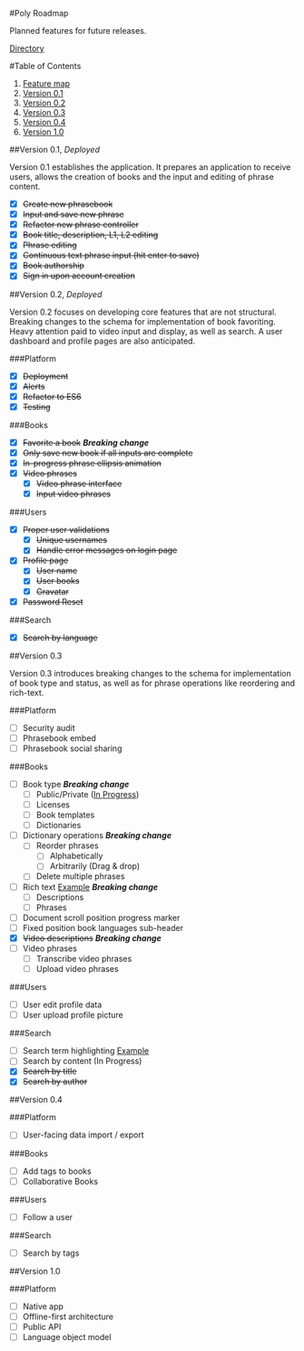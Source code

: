#Poly Roadmap

Planned features for future releases.

[Directory](https://github.com/wikitongues/poly#poly)

#Table of Contents
1. [Feature map](#feature-map)
  1. [Version 0.1](#version-01-deployed)
  1. [Version 0.2](#version-02-deployed)
  1. [Version 0.3](#version--03)
  1. [Version 0.4](#version-04)
  1. [Version 1.0](#version-10)

##Version 0.1, *Deployed*

Version 0.1 establishes the application. It prepares an application to receive users, allows the creation of books and the input and editing of phrase content.
- [x] ~~Create new phrasebook~~
- [x] ~~Input and save new phrase~~
- [x] ~~Refactor new phrase controller~~
- [x] ~~Book title, description, L1, L2 editing~~
- [x] ~~Phrase editing~~
- [x] ~~Continuous text phrase input (hit enter to save)~~
- [x] ~~Book authorship~~
- [x] ~~Sign in upon account creation~~

##Version 0.2, *Deployed*

Version 0.2 focuses on developing core features that are not structural. Breaking changes to the schema for implementation of book favoriting. Heavy attention paid to video input and display, as well as search. A user dashboard and profile pages are also anticipated.

###Platform
- [x] ~~Deployment~~
- [x] ~~Alerts~~
- [x] ~~Refactor to ES6~~
- [x] ~~Testing~~

###Books
- [x] ~~Favorite a book~~ ***Breaking change***
- [x] ~~Only save new book if all inputs are complete~~
- [x] ~~In-progress phrase ellipsis animation~~
- [x] ~~Video phrases~~
  - [x] ~~Video phrase interface~~
  - [x] ~~Input video phrases~~

###Users
- [x] ~~Proper user validations~~
  - [x] ~~Unique usernames~~
  - [x] ~~Handle error messages on login page~~
- [x] ~~Profile page~~
  - [x] ~~User name~~
  - [x] ~~User books~~
  - [x] ~~Gravatar~~
- [x] ~~Password Reset~~

###Search
- [x] ~~Search by language~~

##Version  0.3

Version 0.3 introduces breaking changes to the schema for implementation of book type and status, as well as for phrase operations like reordering and rich-text.

###Platform
- [ ] Security audit
- [ ] Phrasebook embed
- [ ] Phrasebook social sharing

###Books
- [ ] Book type ***Breaking change***
  - [ ] Public/Private ([In Progress](https://github.com/wikitongues/poly/tree/draft-books))
  - [ ] Licenses
  - [ ] Book templates
  - [ ] Dictionaries
- [ ] Dictionary operations ***Breaking change***
  - [ ] Reorder phrases
    - [ ] Alphabetically
    - [ ] Arbitrarily (Drag & drop)
  - [ ] Delete multiple phrases
- [ ] Rich text [Example](https://facebook.github.io/draft-js/docs/overview.html#content) ***Breaking change***
  - [ ] Descriptions
  - [ ] Phrases
- [ ] Document scroll position progress marker
- [ ] Fixed position book languages sub-header
- [x] ~~Video descriptions~~ ***Breaking change***
- [ ] Video phrases
  - [ ] Transcribe video phrases
  - [ ] Upload video phrases

###Users
- [ ] User edit profile data
- [ ] User upload profile picture

###Search
- [ ] Search term highlighting [Example](https://github.com/bvaughn/react-highlight-words)
- [ ] Search by content (In Progress)
- [x] ~~Search by title~~
- [x] ~~Search by author~~

##Version 0.4

###Platform
- [ ] User-facing data import / export

###Books
- [ ] Add tags to books
- [ ] Collaborative Books

###Users
- [ ] Follow a user

###Search
- [ ] Search by tags

##Version 1.0

###Platform
- [ ] Native app
- [ ] Offline-first architecture
- [ ] Public API
- [ ] Language object model
